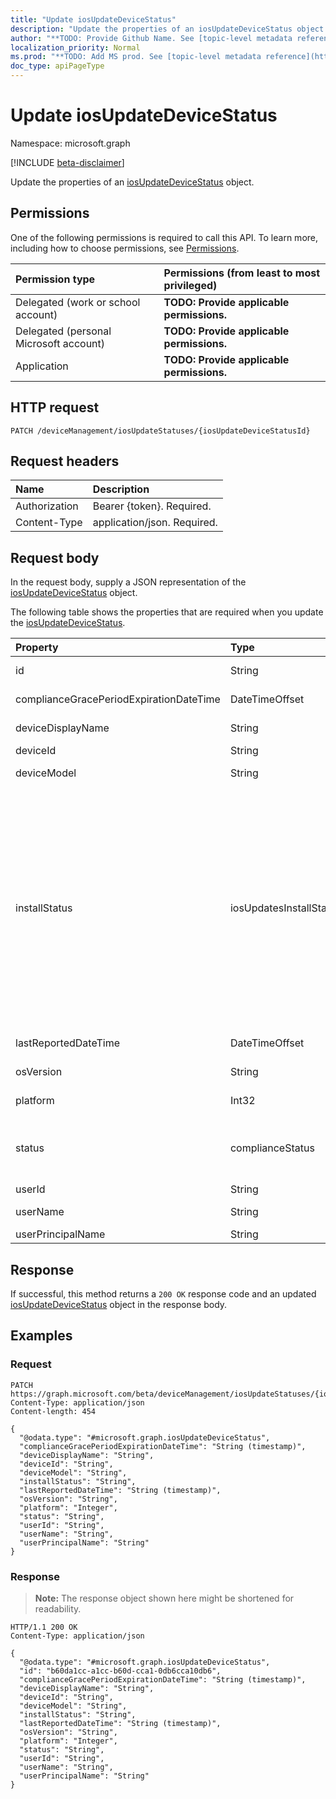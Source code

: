 ```yaml
---
title: "Update iosUpdateDeviceStatus"
description: "Update the properties of an iosUpdateDeviceStatus object."
author: "**TODO: Provide Github Name. See [topic-level metadata reference](https://msgo.azurewebsites.net/add/document/guidelines/metadata.html#topic-level-metadata)**"
localization_priority: Normal
ms.prod: "**TODO: Add MS prod. See [topic-level metadata reference](https://msgo.azurewebsites.net/add/document/guidelines/metadata.html#topic-level-metadata)**"
doc_type: apiPageType
---
```


# Update iosUpdateDeviceStatus
Namespace: microsoft.graph

[!INCLUDE [beta-disclaimer](../../includes/beta-disclaimer.md)]

Update the properties of an [iosUpdateDeviceStatus](../resources/iosupdatedevicestatus.md) object.

## Permissions
One of the following permissions is required to call this API. To learn more, including how to choose permissions, see [Permissions](/graph/permissions-reference).

|Permission type|Permissions (from least to most privileged)|
|:---|:---|
|Delegated (work or school account)|**TODO: Provide applicable permissions.**|
|Delegated (personal Microsoft account)|**TODO: Provide applicable permissions.**|
|Application|**TODO: Provide applicable permissions.**|

## HTTP request

<!-- {
  "blockType": "ignored"
}
-->
``` http
PATCH /deviceManagement/iosUpdateStatuses/{iosUpdateDeviceStatusId}
```

## Request headers
|Name|Description|
|:---|:---|
|Authorization|Bearer {token}. Required.|
|Content-Type|application/json. Required.|

## Request body
In the request body, supply a JSON representation of the [iosUpdateDeviceStatus](../resources/iosupdatedevicestatus.md) object.

The following table shows the properties that are required when you update the [iosUpdateDeviceStatus](../resources/iosupdatedevicestatus.md).

|Property|Type|Description|
|:---|:---|:---|
|id|String|**TODO: Add Description** Inherited from [entity](../resources/entity.md)|
|complianceGracePeriodExpirationDateTime|DateTimeOffset|The DateTime when device compliance grace period expires|
|deviceDisplayName|String|Device name of the DevicePolicyStatus.|
|deviceId|String|The device id that is being reported.|
|deviceModel|String|The device model that is being reported|
|installStatus|iosUpdatesInstallStatus|The installation status of the policy report. Possible values are: `updateScanFailed`, `deviceOsHigherThanDesiredOsVersion`, `updateError`, `sharedDeviceUserLoggedInError`, `notSupportedOperation`, `installFailed`, `installPhoneCallInProgress`, `installInsufficientPower`, `installInsufficientSpace`, `installing`, `downloadInsufficientNetwork`, `downloadInsufficientPower`, `downloadInsufficientSpace`, `downloadRequiresComputer`, `downloadFailed`, `downloading`, `timeout`, `mdmClientCrashed`, `success`, `available`, `idle`, `unknown`.|
|lastReportedDateTime|DateTimeOffset|Last modified date time of the policy report.|
|osVersion|String|The device version that is being reported.|
|platform|Int32|Platform of the device that is being reported|
|status|complianceStatus|Compliance status of the policy report. Possible values are: `unknown`, `notApplicable`, `compliant`, `remediated`, `nonCompliant`, `error`, `conflict`, `notAssigned`.|
|userId|String|The User id that is being reported.|
|userName|String|The User Name that is being reported|
|userPrincipalName|String|UserPrincipalName.|



## Response

If successful, this method returns a `200 OK` response code and an updated [iosUpdateDeviceStatus](../resources/iosupdatedevicestatus.md) object in the response body.

## Examples

### Request
<!-- {
  "blockType": "request",
  "name": "update_iosupdatedevicestatus"
}
-->
``` http
PATCH https://graph.microsoft.com/beta/deviceManagement/iosUpdateStatuses/{iosUpdateDeviceStatusId}
Content-Type: application/json
Content-length: 454

{
  "@odata.type": "#microsoft.graph.iosUpdateDeviceStatus",
  "complianceGracePeriodExpirationDateTime": "String (timestamp)",
  "deviceDisplayName": "String",
  "deviceId": "String",
  "deviceModel": "String",
  "installStatus": "String",
  "lastReportedDateTime": "String (timestamp)",
  "osVersion": "String",
  "platform": "Integer",
  "status": "String",
  "userId": "String",
  "userName": "String",
  "userPrincipalName": "String"
}
```


### Response
>**Note:** The response object shown here might be shortened for readability.
<!-- {
  "blockType": "response",
  "truncated": true
}
-->
``` http
HTTP/1.1 200 OK
Content-Type: application/json

{
  "@odata.type": "#microsoft.graph.iosUpdateDeviceStatus",
  "id": "b60da1cc-a1cc-b60d-cca1-0db6cca10db6",
  "complianceGracePeriodExpirationDateTime": "String (timestamp)",
  "deviceDisplayName": "String",
  "deviceId": "String",
  "deviceModel": "String",
  "installStatus": "String",
  "lastReportedDateTime": "String (timestamp)",
  "osVersion": "String",
  "platform": "Integer",
  "status": "String",
  "userId": "String",
  "userName": "String",
  "userPrincipalName": "String"
}
```

